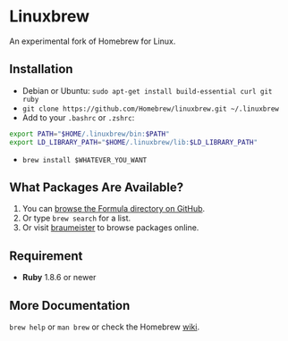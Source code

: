 Linuxbrew
=========
An experimental fork of Homebrew for Linux.

Installation
------------

* Debian or Ubuntu: `sudo apt-get install build-essential curl git ruby`
* `git clone https://github.com/Homebrew/linuxbrew.git ~/.linuxbrew`
* Add to your `.bashrc` or `.zshrc`:

 ```sh
 export PATH="$HOME/.linuxbrew/bin:$PATH"
 export LD_LIBRARY_PATH="$HOME/.linuxbrew/lib:$LD_LIBRARY_PATH"
 ```

* `brew install $WHATEVER_YOU_WANT`

What Packages Are Available?
----------------------------
1. You can [browse the Formula directory on GitHub](https://github.com/Homebrew/linuxbrew/tree/linuxbrew/Library/Formula).
2. Or type `brew search` for a list.
3. Or visit [braumeister](http://braumeister.org) to browse packages online.

Requirement
-----------
* **Ruby** 1.8.6 or newer

More Documentation
------------------
`brew help` or `man brew` or check the Homebrew [wiki](https://github.com/mxcl/homebrew/wiki).
